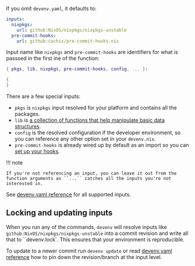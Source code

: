 If you omit `devenv.yaml`, it defaults to:

```yaml title="devenv.yaml"
inputs:
  nixpkgs:
    url: github:NixOS/nixpkgs/nixpkgs-unstable
  pre-commit-hooks:
    url: github:cachix/pre-commit-hooks.nix
```

Input name like ``nixpkgs`` and ``pre-commit-hooks`` are identifiers for what
 is passsed in the first ine of the function:

```nix title="devenv.nix"
{ pkgs, lib, nixpkgs, pre-commit-hooks, config, ... }:

{
}
```

There are a few special inputs:

- ``pkgs`` is ``nixpkgs`` input resolved for your platform and contains all the packages.
- ``lib`` is [a collection of functions that help manipulate basic data structures](https://nixos.org/manual/nixpkgs/stable/#sec-functions-library).
- ``config`` is the resolved configuration if the developer environment, so you can reference any other option set in your ``devenv.nix``.
- ``pre-commit-hooks`` is already wired up by default as an import so you can [set up your hooks](pre-commit-hooks.md).


!!! note

    If you're not referencing an input, you can leave it out from the function arguments as ``...`` catches all the inputs you're not interested in.


See [devenv.yaml reference](reference/yaml-options.md#inputs) for all supported inputs.

## Locking and updating inputs

When you run any of the commands,
``devenv`` will resolve inputs like ``github:NixOS/nixpkgs/nixpkgs-unstable`` into a commit revision and write all that to ``devenv.lock`. This ensures that your environment is reproducible.

To update to a newer commit run ``devenv update`` or read [devenv.yaml reference](reference/yaml-options.md#inputs) how to pin down the revision/branch at the input level.

